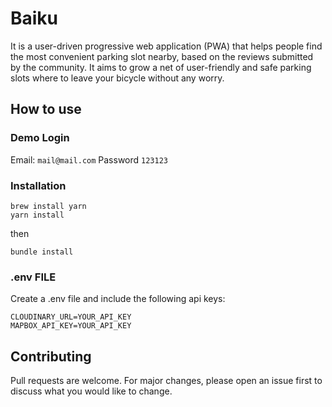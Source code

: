 # Baiku

It is a user-driven progressive web application (PWA) that helps people find the most convenient parking slot nearby, based on the reviews submitted by the community. It aims to grow a net of user-friendly and safe parking slots where to leave your bicycle without any worry.

## How to use

### Demo Login
Email: `mail@mail.com` Password `123123`

### Installation
```
brew install yarn
yarn install
```
then 
```
bundle install
```

### .env FILE

Create a .env file and include the following api keys:

```
CLOUDINARY_URL=YOUR_API_KEY
MAPBOX_API_KEY=YOUR_API_KEY
```
## Contributing
Pull requests are welcome. For major changes, please open an issue first to discuss what you would like to change.

